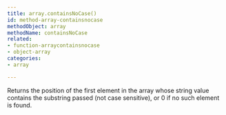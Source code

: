 ```yaml
---
title: array.containsNoCase()
id: method-array-containsnocase
methodObject: array
methodName: containsNoCase
related:
- function-arraycontainsnocase
- object-array
categories:
- array

---
```


Returns the position of the first element in the array whose string value contains the substring passed (not case sensitive), or 0 if no such element is found.